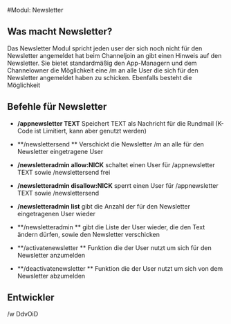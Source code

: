 #Modul: Newsletter

## Was macht Newsletter?
Das Newsletter Modul spricht jeden user der sich noch nicht für den Newsletter angemeldet hat beim Channeljoin an gibt einen Hinweis auf den Newsletter.
Sie bietet standardmäßig den  App-Managern und dem Channelowner die Möglichkeit eine /m an alle User die sich für den Newsletter angemeldet haben zu schicken.
Ebenfalls besteht die Möglichkeit


## Befehle für Newsletter
* **/appnewsletter TEXT** Speichert TEXT als Nachricht für die Rundmail (K-Code ist Limitiert, kann aber genutzt werden)
* **/newslettersend ** Verschickt die Newsletter /m an alle für den Newsletter eingetragene User
* **/newsletteradmin allow:NICK** schaltet einen User für /appnewsletter TEXT sowie /newslettersend frei
* **/newsletteradmin disallow:NICK** sperrt einen User für /appnewsletter TEXT sowie /newslettersend
* **/newsletteradmin list** gibt die Anzahl der für den Newsletter eingetragenen User wieder
* **/newsletteradmin ** gibt die Liste der User wieder, die den Text ändern dürfen, sowie den Newsletter verschicken


* **/activatenewsletter ** Funktion die der User nutzt um sich für den Newsletter anzumelden
* **/deactivatenewsletter ** Funktion die der User nutzt um sich von dem Newsletter abzumelden


## Entwickler
/w DdvOiD